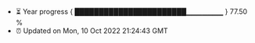 - ⏳ Year progress { ███████████████████████▁▁▁▁▁▁▁ } 77.50 %
- ⏰ Updated on Mon, 10 Oct 2022 21:24:43 GMT

